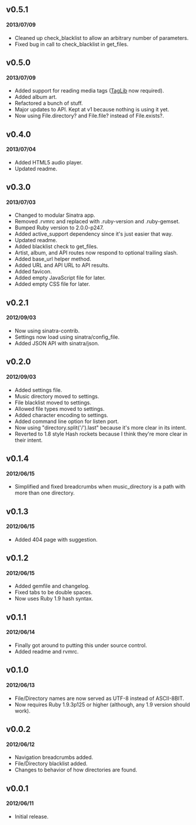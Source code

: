 ## v0.5.1
#### 2013/07/09

* Cleaned up check_blacklist to allow an arbitrary number of parameters.
* Fixed bug in call to check_blacklist in get_files.

## v0.5.0
#### 2013/07/09

* Added support for reading media tags ([TagLib](http://taglib.github.io/) now required).
* Added album art.
* Refactored a bunch of stuff.
* Major updates to API. Kept at v1 because nothing is using it yet.
* Now using File.directory? and File.file? instead of File.exists?.

## v0.4.0
#### 2013/07/04

* Added HTML5 audio player.
* Updated readme.

## v0.3.0
#### 2013/07/03

* Changed to modular Sinatra app.
* Removed .rvmrc and replaced with .ruby-version and .ruby-gemset.
* Bumped Ruby version to 2.0.0-p247.
* Added active_support dependency since it's just easier that way.
* Updated readme.
* Added blacklist check to get_files.
* Artist, album, and API routes now respond to optional trailing slash.
* Added base_url helper method.
* Added URL and API URL to API results.
* Added favicon.
* Added empty JavaScript file for later.
* Added empty CSS file for later.

## v0.2.1
#### 2012/09/03

* Now using sinatra-contrib.
* Settings now load using sinatra/config_file.
* Added JSON API with sinatra/json.

## v0.2.0
#### 2012/09/03

* Added settings file.
* Music directory moved to settings.
* File blacklist moved to settings.
* Allowed file types moved to settings.
* Added character encoding to settings.
* Added command line option for listen port.
* Now using "directory.split('/').last" because it's more clear in its intent.
* Reverted to 1.8 style Hash rockets because I think they're more clear in their intent.

## v0.1.4
#### 2012/06/15

* Simplified and fixed breadcrumbs when music_directory is a path with more than one directory.

## v0.1.3
#### 2012/06/15

* Added 404 page with suggestion.

## v0.1.2
#### 2012/06/15

* Added gemfile and changelog.
* Fixed tabs to be double spaces.
* Now uses Ruby 1.9 hash syntax.

## v0.1.1
#### 2012/06/14

* Finally got around to putting this under source control.
* Added readme and rvmrc.

## v0.1.0
#### 2012/06/13

* File/Directory names are now served as UTF-8 instead of ASCII-8BIT.
* Now requires Ruby 1.9.3p125 or higher (although, any 1.9 version should work).

## v0.0.2
#### 2012/06/12

* Navigation breadcrumbs added.
* File/Directory blacklist added.
* Changes to behavior of how directories are found.

## v0.0.1
#### 2012/06/11

* Initial release.
